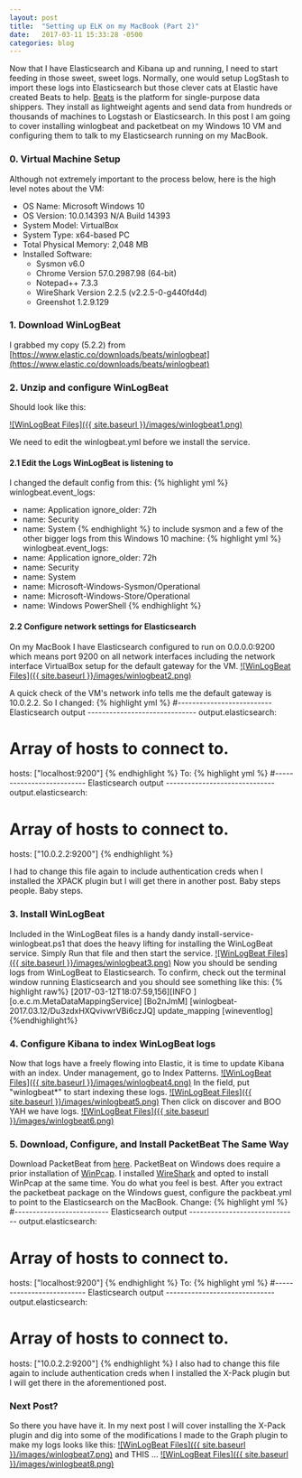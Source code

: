 ```yaml
---
layout: post
title:  "Setting up ELK on my MacBook (Part 2)"
date:   2017-03-11 15:33:28 -0500
categories: blog
---
```


Now that I have Elasticsearch and Kibana up and running, I need to start feeding in those sweet, sweet logs.
Normally, one would setup LogStash to import these logs into Elasticsearch but those clever cats at Elastic have created Beats to help. [Beats](https://www.elastic.co/products/beats/winlogbeat) is the platform for single-purpose data shippers. They install as lightweight agents and send data from hundreds or thousands of machines to Logstash or Elasticsearch. In this post I am going to cover installing winlogbeat and packetbeat on my Windows 10 VM and configuring them to talk to my Elasticsearch running on my MacBook.
### 0. Virtual Machine Setup
Although not extremely important to the process below, here is the high level notes about the VM:
* OS Name:                   Microsoft Windows 10
* OS Version:                10.0.14393 N/A Build 14393
* System Model:              VirtualBox
* System Type:               x64-based PC
* Total Physical Memory:     2,048 MB
* Installed Software:
  * Sysmon v6.0
  * Chrome Version 57.0.2987.98 (64-bit)
  * Notepad++ 7.3.3
  * WireShark Version 2.2.5 (v2.2.5-0-g440fd4d)
  * Greenshot 1.2.9.129

### 1. Download WinLogBeat
I grabbed my copy (5.2.2) from [https://www.elastic.co/downloads/beats/winlogbeat](https://www.elastic.co/downloads/beats/winlogbeat)

### 2. Unzip and configure WinLogBeat
Should look like this:

<a href="{{ site.baseurl }}/images/winlogbeat1.png">![WinLogBeat Files]({{ site.baseurl }}/images/winlogbeat1.png)</a>

We need to edit the winlogbeat.yml before we install the service.
#### 2.1 Edit the Logs WinLogBeat is listening to
I changed the default config from this:
{% highlight yml %}
winlogbeat.event_logs:
  - name: Application
    ignore_older: 72h
  - name: Security
  - name: System
{% endhighlight %}
to include sysmon and a few of the other bigger logs from this Windows 10 machine:
{% highlight yml %}
winlogbeat.event_logs:
  - name: Application
    ignore_older: 72h
  - name: Security
  - name: System
  - name: Microsoft-Windows-Sysmon/Operational
  - name: Microsoft-Windows-Store/Operational
  - name: Windows PowerShell
{% endhighlight %}

#### 2.2 Configure network settings for Elasticsearch
On my MacBook I have Elasticsearch configured to run on 0.0.0.0:9200 which means port 9200 on all network interfaces including the network interface VirtualBox setup for the default gateway for the VM.
<a href="{{ site.baseurl }}/images/winlogbeat2.png">![WinLogBeat Files]({{ site.baseurl }}/images/winlogbeat2.png)</a>

A quick check of the VM's network info tells me the default gateway is 10.0.2.2.
So I changed:
{% highlight yml %}
#-------------------------- Elasticsearch output ------------------------------
output.elasticsearch:
  # Array of hosts to connect to.
  hosts: ["localhost:9200"]
{% endhighlight %}
To:
{% highlight yml %}
#-------------------------- Elasticsearch output ------------------------------
output.elasticsearch:
  # Array of hosts to connect to.
  hosts: ["10.0.2.2:9200"]
{% endhighlight %}

I had to change this file again to include authentication creds when I installed the XPACK plugin but I will get there in another post. Baby steps people. Baby steps.
### 3. Install WinLogBeat
Included in the WinLogBeat files is a handy dandy install-service-winlogbeat.ps1 that does the heavy lifting for installing the WinLogBeat service. Simply Run that file and then start the service.
<a href="{{ site.baseurl }}/images/winlogbeat3.png">![WinLogBeat Files]({{ site.baseurl }}/images/winlogbeat3.png)</a>
Now you should be sending logs from WinLogBeat to Elasticsearch. To confirm, check out the terminal window running Elasticsearch and you should see something like this:
{% highlight raw%}
[2017-03-12T18:07:59,156][INFO ][o.e.c.m.MetaDataMappingService] [Bo2nJmM] [winlogbeat-2017.03.12/Du3zdxHXQvivwrVBi6czJQ] update_mapping [wineventlog]
{%endhighlight%}
### 4. Configure Kibana to index WinLogBeat logs
Now that logs have a freely flowing into Elastic, it is time to update Kibana with an index. Under management, go to Index Patterns.
<a href="{{ site.baseurl }}/images/winlogbeat4.png">![WinLogBeat Files]({{ site.baseurl }}/images/winlogbeat4.png)</a>
In the field, put "winlogbeat*" to start indexing these logs.
<a href="{{ site.baseurl }}/images/winlogbeat5.png">![WinLogBeat Files]({{ site.baseurl }}/images/winlogbeat5.png)</a>
Then click on discover and BOO YAH we have logs.
<a href="{{ site.baseurl }}/images/winlogbeat6.png">![WinLogBeat Files]({{ site.baseurl }}/images/winlogbeat6.png)</a>

### 5. Download, Configure, and Install PacketBeat The Same Way

Download PacketBeat from [here](https://artifacts.elastic.co/downloads/beats/packetbeat/packetbeat-5.2.2-windows-x86_64.zip).
PacketBeat on Windows does require a prior installation of [WinPcap](https://www.winpcap.org/install/bin/WinPcap_4_1_3.exe). I installed [WireShark](https://www.wireshark.org/#download) and opted to install WinPcap at the same time. You do what you feel is best.
After you extract the packetbeat package on the Windows guest, configure the packbeat.yml to point to the Elasticsearch on the MacBook.
Change:
{% highlight yml %}
#-------------------------- Elasticsearch output ------------------------------
output.elasticsearch:
  # Array of hosts to connect to.
  hosts: ["localhost:9200"]
{% endhighlight %}
To:
{% highlight yml %}
#-------------------------- Elasticsearch output ------------------------------
output.elasticsearch:
  # Array of hosts to connect to.
  hosts: ["10.0.2.2:9200"]
{% endhighlight %}
I also had to change this file again to include authentication creds when I installed the X-Pack plugin but I will get there in the aforementioned post.
### Next Post?
So there you have have it. In my next post I will cover installing the X-Pack plugin and dig into some of the modifications I made to the Graph plugin to make my logs looks like this:
<a href="{{ site.baseurl }}/images/winlogbeat7.png">![WinLogBeat Files]({{ site.baseurl }}/images/winlogbeat7.png)</a>
and THIS ...
<a href="{{ site.baseurl }}/images/winlogbeat8.png">![WinLogBeat Files]({{ site.baseurl }}/images/winlogbeat8.png)</a>
